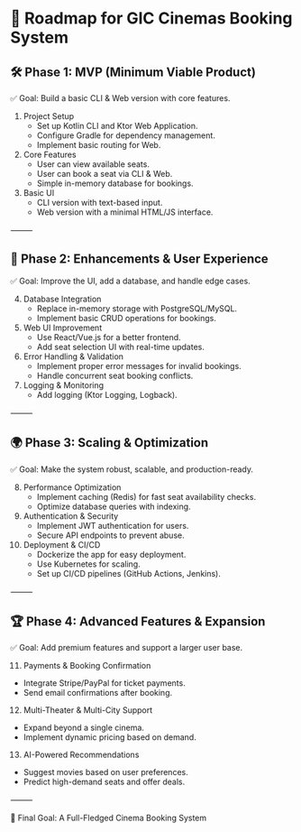 # 🎯 Roadmap for GIC Cinemas Booking System

## 🛠️ Phase 1: MVP (Minimum Viable Product)

✅ Goal: Build a basic CLI & Web version with core features.

1. Project Setup
    * Set up Kotlin CLI and Ktor Web Application.
    * Configure Gradle for dependency management.
    * Implement basic routing for Web.
2. Core Features
    * User can view available seats.
    * User can book a seat via CLI & Web.
    * Simple in-memory database for bookings.
3. Basic UI
    * CLI version with text-based input.
    * Web version with a minimal HTML/JS interface.

⸻

## 🚀 Phase 2: Enhancements & User Experience

✅ Goal: Improve the UI, add a database, and handle edge cases.

4. Database Integration
    * Replace in-memory storage with PostgreSQL/MySQL.
    * Implement basic CRUD operations for bookings.
5. Web UI Improvement
    * Use React/Vue.js for a better frontend.
    * Add seat selection UI with real-time updates.
6. Error Handling & Validation
    * Implement proper error messages for invalid bookings.
    * Handle concurrent seat booking conflicts.
7. Logging & Monitoring
    * Add logging (Ktor Logging, Logback).

⸻

## 🌍 Phase 3: Scaling & Optimization

✅ Goal: Make the system robust, scalable, and production-ready.

8. Performance Optimization
    * Implement caching (Redis) for fast seat availability checks.
    * Optimize database queries with indexing.
9. Authentication & Security
    * Implement JWT authentication for users.
    * Secure API endpoints to prevent abuse.
10. Deployment & CI/CD
    * Dockerize the app for easy deployment.
    * Use Kubernetes for scaling.
    * Set up CI/CD pipelines (GitHub Actions, Jenkins).

⸻

## 🏆 Phase 4: Advanced Features & Expansion

✅ Goal: Add premium features and support a larger user base.

11. Payments & Booking Confirmation

* Integrate Stripe/PayPal for ticket payments.
* Send email confirmations after booking.

12. Multi-Theater & Multi-City Support

* Expand beyond a single cinema.
* Implement dynamic pricing based on demand.

13. AI-Powered Recommendations

* Suggest movies based on user preferences.
* Predict high-demand seats and offer deals.

⸻

📌 Final Goal: A Full-Fledged Cinema Booking System